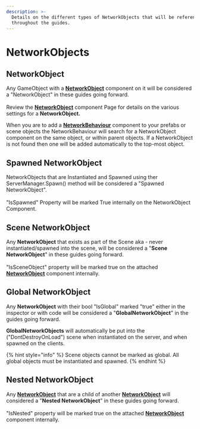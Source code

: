 ```yaml
---
description: >-
  Details on the different types of NetworkObjects that will be referenced
  throughout the guides.
---
```


# NetworkObjects

## NetworkObject

Any GameObject with a [**NetworkObject**](../../../../manual/guides/broken-reference/) component on it will be considered a "NetworkObject" in these guides going forward.\
\
Review the [**NetworkObject**](../../../../manual/guides/broken-reference/) component Page for details on the various settings for a **NetworkObject.**

When you are to add a [**NetworkBehaviour**](../../../../fishnet-building-blocks/components/network-behaviour-components.md) component to your prefabs or scene objects the NetworkBehaviour will search for a NetworkObject component on the same object, or within parent objects. If a NetworkObject is not found then one will be added automatically to the top-most object.

## Spawned NetworkObject

NetworkObjects that are Instantiated and Spawned using ther ServerManager.Spawn() method will be considered a "Spawned NetworkObject".\
\
"IsSpawned" Property will be marked True internally on the NetworkObject Component.

## Scene NetworkObject

Any **NetworkObject** that exists as part of the Scene aka - never instantiated/spawned into the scene, will be considered a "**Scene NetworkObject**" in these guides going forward.\
\
"IsSceneObject" property will be marked true on the attached [**NetworkObject**](../../../../manual/guides/broken-reference/) component internally.

## Global NetworkObject

Any **NetworkObject** with their bool "IsGlobal" marked "true" either in the inspector or with code will be considered a "**GlobalNetworkObject**" in the guides going forward.

**GlobalNetworkObjects** will automatically be put into the ("DontDestroyOnLoad") scene when instantiated on the server, and when spawned on the clients.

{% hint style="info" %}
Scene objects cannot be marked as global. All global objects must be instantiated and spawned.
{% endhint %}

## Nested NetworkObject

Any [**NetworkObject**](../../../../manual/guides/broken-reference/) that are a child of another [**NetworkObject**](../../../../manual/guides/broken-reference/) will considered a "**Nested NetworkObject**" in these guides going forward.\
\
"IsNested" property will be marked true on the attached [**NetworkObject**](../../../../manual/guides/broken-reference/) component internally.
